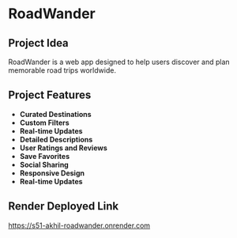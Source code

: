 # RoadWander 

## Project Idea
RoadWander is a web app designed to help users discover and plan memorable road trips worldwide.

## Project Features
- **Curated Destinations**
- **Custom Filters**
- **Real-time Updates**
- **Detailed Descriptions**
- **User Ratings and Reviews**
- **Save Favorites**
- **Social Sharing**
- **Responsive Design**
- **Real-time Updates**

## Render Deployed Link
 https://s51-akhil-roadwander.onrender.com

